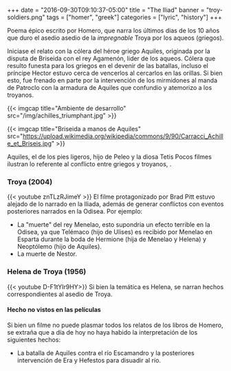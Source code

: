 +++
date = "2016-09-30T09:10:37-05:00"
title = "The Iliad"
banner = "troy-soldiers.png"
tags = ["homer", "greek"]
categories = ["lyric", "history"]
+++

Poema épico escrito por Homero, que narra los últimos dias de los 10 años que
duro el asedio asedio de la *impregnable* Troya por los aqueos (griegos).
<!--more-->
Iniciase el relato con la cólera del héroe griego Aquiles, originada por la
disputa de  Briseida con el rey Agamenón, lider de los aqueos. Cólera que resulto funesta
para los griegos en el devenir de las batallas, incluso el príncipe Hector estuvo cerca
de vencerlos al cercarlos en las orillas. Si bien esto, fue frenado en parte por la intervención
de los mirmidones al manda de Patroclo con la armadura de Aquiles que confundio y
atemorizo a los troyanos.

{{< imgcap title="Ambiente de desarrollo" src="/img/achilles_triumphant.jpg" >}}

{{< imgcap title="Briseida a manos de Aquiles" src="https://upload.wikimedia.org/wikipedia/commons/9/90/Carracci_Achille_et_Briseis.jpg" >}}
<!-- ![Briseida](https://upload.wikimedia.org/wikipedia/commons/9/90/Carracci_Achille_et_Briseis.jpg) -->

<!-- ![Iliada](http://www.tebeosfera.com/imagenes/publicaciones/1/8/publicaciones-F795-700-828-318.jpg) -->

Aquiles, el de los pies ligeros, hijo de Peleo y la diosa Tetis
Pocos filmes ilustran lo referente al conflicto entre griegos y troyanos, .

### Troya (2004)
{{< youtube znTLzRJimeY >}}
El filme protagonizado por Brad Pitt estuvo alejado de lo narrado en la Iliada,
además de generar conflictos con eventos posteriores narrados en la Odisea.
Por ejemplo:

- La "muerte" del rey Menelao, esto supondria un efecto terrible en la Odisea,
ya que Telémaco (hijo de Ulises) es recibido por Menelao en Esparta durante la boda
de Hermione (hija de Menelao y Helena) y Neoptólemo (hijo de Aquiles).
- La muerte de Nestor.

### Helena de Troya (1956)
{{< youtube D-F1tYIr9HY>}}
Si bien la temática es Helena, se narran hechos correspondientes al asedio de Troya.

#### Hecho no vistos en las películas

Si bien un filme no puede plasmar todos los relatos de los libros de Homero,
se extraña que a día de hoy no haya habido la interpretación de los siguientes hechos:

* La batalla de Aquiles contra el río Escamandro y la posteriores
intervención de Era y Hefestos para disuadir al río.
